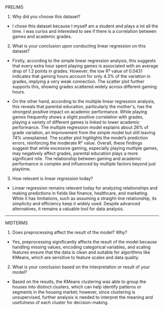 PRELIMS

1. Why did you choose this dataset?

- I chose this dataset because I myself am a student and plays a lot all the time. I was curios and interested to see if there is a correlation between games and academic grades.

2. What is your conclusion upon conducting linear regression on this dataset?

- Firstly, according to the simple linear regression analysis, this suggests that every extra hour spent playing games is associated with an average drop of 1.2 points in grades. However, the low R² value of 0.0431 indicates that gaming hours account for only 4.3% of the variation in grades, implying a very weak connection. The scatter plot further supports this, showing grades scattered widely across different gaming hours.

- On the other hand, according to the multiple linear regression analysis, this reveals that parental education, particularly the mother's, has the strongest positive impact on academic performance. While playing games frequently shows a slight positive correlation with grades, playing a variety of different games is linked to lower academic performance. The multiple regression model explains about 26% of grade variation, an improvement from the simple model but still leaving 74% unexplained. The scatter plot highlights the model’s prediction errors, reinforcing the moderate R² value. Overall, these findings suggest that while excessive gaming, especially playing multiple games, may negatively affect grades, parental education plays a more significant role. The relationship between gaming and academic performance is complex and influenced by multiple factors beyond just playtime.

3. How relevant is linear regression today?

- Linear regression remains relevant today for analyzing relationships and making predictions in fields like finance, healthcare, and marketing. While it has limitations, such as assuming a straight-line relationship, its simplicity and efficiency keep it widely used. Despite advanced alternatives, it remains a valuable tool for data analysis.

---

MIDTERMS

1. Does preprocessing affect the result of the model? Why?

- Yes, preprocessing significantly affects the result of the model because handling missing values, encoding categorical variables, and scaling features ensure that the data is clean and suitable for algorithms like KMeans, which are sensitive to feature scales and data quality.

2. What is your conclusion based on the interpretation or result of your model?

- Based on the results, the KMeans clustering was able to group the houses into distinct clusters, which can help identify patterns or segments in the housing market; however, since clustering is unsupervised, further analysis is needed to interpret the meaning and usefulness of each cluster for decision-making.
